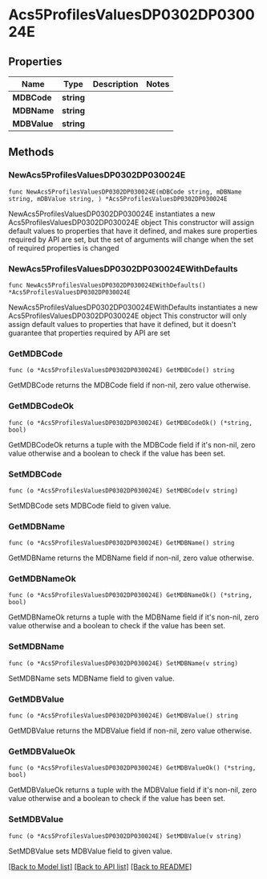 # Acs5ProfilesValuesDP0302DP030024E

## Properties

Name | Type | Description | Notes
------------ | ------------- | ------------- | -------------
**MDBCode** | **string** |  | 
**MDBName** | **string** |  | 
**MDBValue** | **string** |  | 

## Methods

### NewAcs5ProfilesValuesDP0302DP030024E

`func NewAcs5ProfilesValuesDP0302DP030024E(mDBCode string, mDBName string, mDBValue string, ) *Acs5ProfilesValuesDP0302DP030024E`

NewAcs5ProfilesValuesDP0302DP030024E instantiates a new Acs5ProfilesValuesDP0302DP030024E object
This constructor will assign default values to properties that have it defined,
and makes sure properties required by API are set, but the set of arguments
will change when the set of required properties is changed

### NewAcs5ProfilesValuesDP0302DP030024EWithDefaults

`func NewAcs5ProfilesValuesDP0302DP030024EWithDefaults() *Acs5ProfilesValuesDP0302DP030024E`

NewAcs5ProfilesValuesDP0302DP030024EWithDefaults instantiates a new Acs5ProfilesValuesDP0302DP030024E object
This constructor will only assign default values to properties that have it defined,
but it doesn't guarantee that properties required by API are set

### GetMDBCode

`func (o *Acs5ProfilesValuesDP0302DP030024E) GetMDBCode() string`

GetMDBCode returns the MDBCode field if non-nil, zero value otherwise.

### GetMDBCodeOk

`func (o *Acs5ProfilesValuesDP0302DP030024E) GetMDBCodeOk() (*string, bool)`

GetMDBCodeOk returns a tuple with the MDBCode field if it's non-nil, zero value otherwise
and a boolean to check if the value has been set.

### SetMDBCode

`func (o *Acs5ProfilesValuesDP0302DP030024E) SetMDBCode(v string)`

SetMDBCode sets MDBCode field to given value.


### GetMDBName

`func (o *Acs5ProfilesValuesDP0302DP030024E) GetMDBName() string`

GetMDBName returns the MDBName field if non-nil, zero value otherwise.

### GetMDBNameOk

`func (o *Acs5ProfilesValuesDP0302DP030024E) GetMDBNameOk() (*string, bool)`

GetMDBNameOk returns a tuple with the MDBName field if it's non-nil, zero value otherwise
and a boolean to check if the value has been set.

### SetMDBName

`func (o *Acs5ProfilesValuesDP0302DP030024E) SetMDBName(v string)`

SetMDBName sets MDBName field to given value.


### GetMDBValue

`func (o *Acs5ProfilesValuesDP0302DP030024E) GetMDBValue() string`

GetMDBValue returns the MDBValue field if non-nil, zero value otherwise.

### GetMDBValueOk

`func (o *Acs5ProfilesValuesDP0302DP030024E) GetMDBValueOk() (*string, bool)`

GetMDBValueOk returns a tuple with the MDBValue field if it's non-nil, zero value otherwise
and a boolean to check if the value has been set.

### SetMDBValue

`func (o *Acs5ProfilesValuesDP0302DP030024E) SetMDBValue(v string)`

SetMDBValue sets MDBValue field to given value.



[[Back to Model list]](../README.md#documentation-for-models) [[Back to API list]](../README.md#documentation-for-api-endpoints) [[Back to README]](../README.md)


